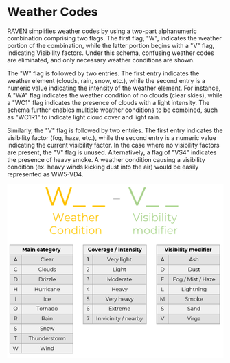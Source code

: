 # Weather Codes
RAVEN simplifies weather codes by using a two-part alphanumeric combination comprising
two flags. The first flag, "W", indicates the weather portion of the combination, 
while the latter portion begins with a "V" flag, indicating Visibility factors.
Under this schema, confusing weather codes are eliminated, and only necessary weather
conditions are shown.

The "W" flag is followed by two entries. The first entry indicates the weather element
(clouds, rain, snow, etc.), while the second entry is a numeric value indicating the
intensity of the weather element. For instance, A "WA" flag indicates the weather 
condition of no clouds (clear skies), while a "WC1" flag indicates the presence of 
clouds with a light intensity. The schema further enables multiple weather conditions
to be combined, such as "WC1R1" to indicate light cloud cover and light rain.

Similarly, the "V" flag is followed by two entries. The first entry indicates the visibility
factor (fog, haze, etc.), while the second entry is a numeric value indicating the current
visibility factor. In the case where no visibility factors are present, the "V" flag is unused.
Alternatively, a flag of "VS4" indicates the presence of heavy smoke. A weather condition
causing a visibility condition (ex. heavy winds kicking dust into the air) would be easily
represented as WW5-VD4.


![Weather Code System](./_static/weather-code.png)
